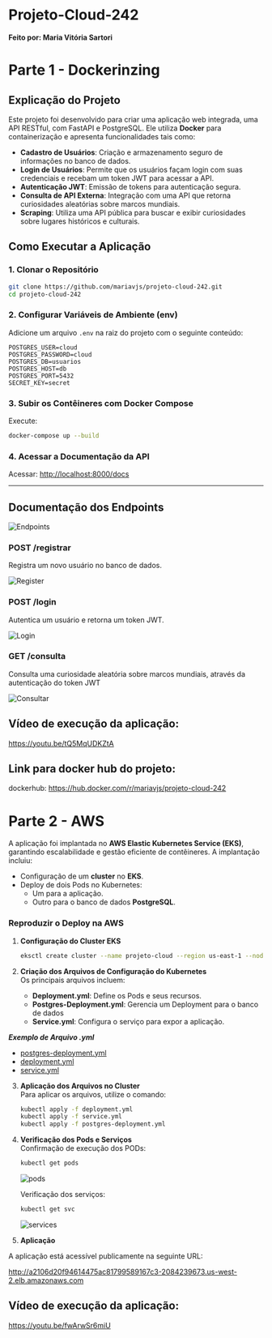 # Projeto-Cloud-242

**Feito por: Maria Vitória Sartori**

# Parte 1 - Dockerinzing

## Explicação do Projeto
Este projeto foi desenvolvido para criar uma aplicação web integrada, uma API RESTful, com FastAPI e PostgreSQL. Ele utiliza **Docker** para containerização e apresenta funcionalidades tais como:

- **Cadastro de Usuários**: Criação e armazenamento seguro de informações no banco de dados.
- **Login de Usuários**: Permite que os usuários façam login com suas credenciais e recebam um token JWT para acessar a API.
- **Autenticação JWT**: Emissão de tokens para autenticação segura.
- **Consulta de API Externa**: Integração com uma API que retorna curiosidades aleatórias sobre marcos mundiais.
- **Scraping**: Utiliza uma API pública para buscar e exibir curiosidades sobre lugares históricos e culturais.

## Como Executar a Aplicação

### 1. Clonar o Repositório
```bash
git clone https://github.com/mariavjs/projeto-cloud-242.git
cd projeto-cloud-242
```

### 2. Configurar Variáveis de Ambiente (env)
Adicione um arquivo `.env` na raiz do projeto com o seguinte conteúdo:
```env
POSTGRES_USER=cloud
POSTGRES_PASSWORD=cloud
POSTGRES_DB=usuarios
POSTGRES_HOST=db
POSTGRES_PORT=5432
SECRET_KEY=secret
```

### 3. Subir os Contêineres com Docker Compose
Execute:
```bash
docker-compose up --build
```

### 4. Acessar a Documentação da API
Acessar:
[http://localhost:8000/docs](http://localhost:8000/docs)

---

## Documentação dos Endpoints

![Endpoints](imgs\endpoints.png)

### **POST /registrar**
Registra um novo usuário no banco de dados.

![Register](imgs\register.png)


### **POST /login**
Autentica um usuário e retorna um token JWT.

![Login](imgs\login.png)

### **GET /consulta**
Consulta uma curiosidade aleatória sobre marcos mundiais, através da autenticação do token JWT

![Consultar](imgs\consultar.png)


## Vídeo de execução da aplicação:

https://youtu.be/tQ5MqUDKZtA 

## Link para docker hub do projeto:

dockerhub: https://hub.docker.com/r/mariavjs/projeto-cloud-242 

# Parte 2 - AWS

A aplicação foi implantada no **AWS Elastic Kubernetes Service (EKS)**, garantindo escalabilidade e gestão eficiente de contêineres. A implantação incluiu:  
- Configuração de um **cluster** no **EKS**.  
- Deploy de dois Pods no Kubernetes:  
  - Um para a aplicação.  
  - Outro para o banco de dados **PostgreSQL**.  

### Reproduzir o Deploy na AWS  

1. **Configuração do Cluster EKS**  
   ```bash  
   eksctl create cluster --name projeto-cloud --region us-east-1 --nodegroup-name nodegroup --nodes 2 --nodes-min 1 --nodes-max 3 --managed  
   ```  

2. **Criação dos Arquivos de Configuração do Kubernetes**  
   Os principais arquivos incluem:  
   - **Deployment.yml**: Define os Pods e seus recursos.  
   - **Postgres-Deployment.yml**: Gerencia um Deployment para o banco de dados
   - **Service.yml**: Configura o serviço para expor a aplicação.  

***Exemplo de Arquivo .yml***

   - [postgres-deployment.yml](postgres-deployment.yml)
   - [deployment.yml](deployment.yml)
   - [service.yml](service.yml)

3. **Aplicação dos Arquivos no Cluster**  
   Para aplicar os arquivos, utilize o comando:  
   ```bash  
   kubectl apply -f deployment.yml  
   kubectl apply -f service.yml  
   kubectl apply -f postgres-deployment.yml  
   ```  

4. **Verificação dos Pods e Serviços**  
   Confirmação de execução dos PODs:  
   ```bash  
   kubectl get pods  
   ```  
   ![pods](imgs\pods.png)

   Verificação dos serviços:  
   ```bash  
   kubectl get svc  
   ```  
    ![services](imgs\services.png)

5. **Aplicação**

A aplicação está acessível publicamente na seguinte URL:

http://a2106d20f94614475ac81799589167c3-2084239673.us-west-2.elb.amazonaws.com

## Vídeo de execução da aplicação:

https://youtu.be/fwArwSr6miU

